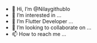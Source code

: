 - 👋 Hi, I’m @NilaygithubIo
- 👀 I’m interested in ...
- 🌱 I’m Flutter Developer ...
- 💞️ I’m looking to collaborate on ...
- 📫 How to reach me ...

<!---
NilaygithubIo/NilaygithubIo is a ✨ special ✨ repository because its `README.md` (this file) appears on your GitHub profile.
You can click the Preview link to take a look at your changes.
--->

